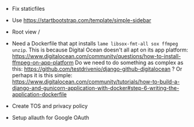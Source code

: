 * Fix staticfiles
* Use https://startbootstrap.com/template/simple-sidebar
* Root view /

* Need a Dockerfile that apt installs `lame libsox-fmt-all sox
ffmpeg unzip`. This is because Digital Ocean doesn't all apt on its
app platform:
https://www.digitalocean.com/community/questions/how-to-install-ffmpeg-on-app-platform
Do we need to do something as complex as this:
https://github.com/testdrivenio/django-github-digitalocean
?
Or perhaps it is this simple:
https://www.digitalocean.com/community/tutorials/how-to-build-a-django-and-gunicorn-application-with-docker#step-6-writing-the-application-dockerfile

* Create TOS and privacy policy
* Setup allauth for Google OAuth
